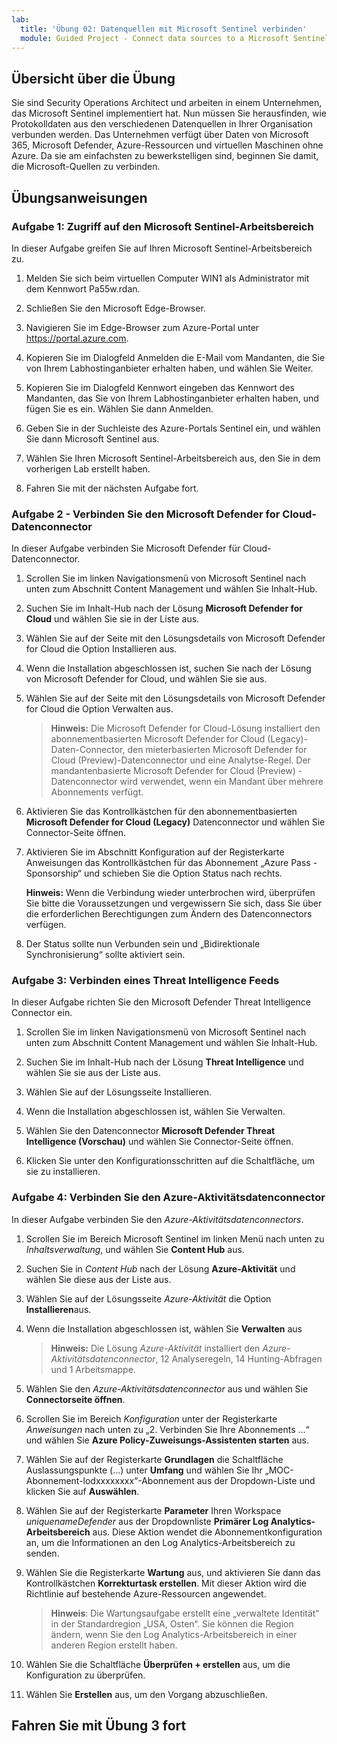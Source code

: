 ```yaml
---
lab:
  title: 'Übung 02: Datenquellen mit Microsoft Sentinel verbinden'
  module: Guided Project - Connect data sources to a Microsoft Sentinel workspace
---
```


## Übersicht über die Übung

Sie sind Security Operations Architect und arbeiten in einem Unternehmen, das Microsoft Sentinel implementiert hat. Nun müssen Sie herausfinden, wie Protokolldaten aus den verschiedenen Datenquellen in Ihrer Organisation verbunden werden. Das Unternehmen verfügt über Daten von Microsoft 365, Microsoft Defender, Azure-Ressourcen und virtuellen Maschinen ohne Azure. Da sie am einfachsten zu bewerkstelligen sind, beginnen Sie damit, die Microsoft-Quellen zu verbinden.

## Übungsanweisungen

### Aufgabe 1: Zugriff auf den Microsoft Sentinel-Arbeitsbereich

In dieser Aufgabe greifen Sie auf Ihren Microsoft Sentinel-Arbeitsbereich zu.

1. Melden Sie sich beim virtuellen Computer WIN1 als Administrator mit dem Kennwort Pa55w.rdan.

1. Schließen Sie den Microsoft Edge-Browser.

1. Navigieren Sie im Edge-Browser zum Azure-Portal unter <https://portal.azure.com>.

1. Kopieren Sie im Dialogfeld Anmelden die E-Mail vom Mandanten, die Sie von Ihrem Labhostinganbieter erhalten haben, und wählen Sie Weiter.

1. Kopieren Sie im Dialogfeld Kennwort eingeben das Kennwort des Mandanten, das Sie von Ihrem Labhostinganbieter erhalten haben, und fügen Sie es ein. Wählen Sie dann Anmelden.

1. Geben Sie in der Suchleiste des Azure-Portals Sentinel ein, und wählen Sie dann  Microsoft Sentinel aus.

1. Wählen Sie Ihren Microsoft Sentinel-Arbeitsbereich aus, den Sie in dem vorherigen Lab erstellt haben.

1. Fahren Sie mit der nächsten Aufgabe fort.

### Aufgabe 2 - Verbinden Sie den Microsoft Defender for Cloud-Datenconnector

In dieser Aufgabe verbinden Sie Microsoft Defender für Cloud-Datenconnector.

1. Scrollen Sie im linken Navigationsmenü von Microsoft Sentinel nach unten zum Abschnitt Content Management und wählen Sie Inhalt-Hub.

1. Suchen Sie im Inhalt-Hub nach der Lösung **Microsoft Defender for Cloud** und wählen Sie sie in der Liste aus.

1. Wählen Sie auf der Seite mit den Lösungsdetails von Microsoft Defender for Cloud die Option Installieren aus.

1. Wenn die Installation abgeschlossen ist, suchen Sie nach der Lösung von Microsoft Defender for Cloud, und wählen Sie sie aus.

1. Wählen Sie auf der Seite mit den Lösungsdetails von Microsoft Defender for Cloud die Option Verwalten aus.

    >**Hinweis:** Die Microsoft Defender for Cloud-Lösung installiert den abonnementbasierten Microsoft Defender for Cloud (Legacy)-Daten-Connector, den mieterbasierten Microsoft Defender for Cloud (Preview)-Datenconnector und eine Analytse-Regel. Der mandantenbasierte Microsoft Defender for Cloud (Preview) -Datenconnector wird verwendet, wenn ein Mandant über mehrere Abonnements verfügt.

1. Aktivieren Sie das Kontrollkästchen für den abonnementbasierten **Microsoft Defender for Cloud (Legacy)** Datenconnector und wählen Sie Connector-Seite öffnen.

1. Aktivieren Sie im Abschnitt Konfiguration auf der Registerkarte Anweisungen das Kontrollkästchen für das Abonnement „Azure Pass - Sponsorship“ und schieben Sie die Option Status nach rechts.

     **Hinweis:** Wenn die Verbindung wieder unterbrochen wird, überprüfen Sie bitte die Voraussetzungen und vergewissern Sie sich, dass Sie über die erforderlichen Berechtigungen zum Ändern des Datenconnectors verfügen.

1. Der Status sollte nun Verbunden sein und „Bidirektionale Synchronisierung“ sollte aktiviert sein.

### Aufgabe 3: Verbinden eines Threat Intelligence Feeds

In dieser Aufgabe richten Sie den Microsoft Defender Threat Intelligence Connector ein.

1. Scrollen Sie im linken Navigationsmenü von Microsoft Sentinel nach unten zum Abschnitt Content Management und wählen Sie Inhalt-Hub.

1. Suchen Sie im Inhalt-Hub nach der Lösung **Threat Intelligence** und wählen Sie sie aus der Liste aus.

1. Wählen Sie auf der Lösungsseite Installieren.

1. Wenn die Installation abgeschlossen ist, wählen Sie Verwalten.

1. Wählen Sie den Datenconnector **Microsoft Defender Threat Intelligence (Vorschau)** und wählen Sie Connector-Seite öffnen.

1. Klicken Sie unter den Konfigurationsschritten auf die Schaltfläche, um sie zu installieren.

### Aufgabe 4: Verbinden Sie den Azure-Aktivitätsdatenconnector

In dieser Aufgabe verbinden Sie den *Azure-Aktivitätsdatenconnectors*.

1. Scrollen Sie im Bereich Microsoft Sentinel im linken Menü nach unten zu *Inhaltsverwaltung*, und wählen Sie **Content Hub** aus.

1. Suchen Sie in *Content Hub* nach der Lösung **Azure-Aktivität** und wählen Sie diese aus der Liste aus.

1. Wählen Sie auf der Lösungsseite *Azure-Aktivität* die Option **Installieren**aus.

1. Wenn die Installation abgeschlossen ist, wählen Sie **Verwalten** aus

    >**Hinweis:** Die Lösung *Azure-Aktivität* installiert den *Azure-Aktivitätsdatenconnector*, 12 Analyseregeln, 14 Hunting-Abfragen und 1 Arbeitsmappe.

1.  Wählen Sie den *Azure-Aktivitätsdatenconnector* aus und wählen Sie **Connectorseite öffnen**.

1. Scrollen Sie im Bereich *Konfiguration* unter der Registerkarte *Anweisungen* nach unten zu „2. Verbinden Sie Ihre Abonnements …“ und wählen Sie **Azure Policy-Zuweisungs-Assistenten starten** aus.

1. Wählen Sie auf der Registerkarte **Grundlagen** die Schaltfläche Auslassungspunkte (...) unter **Umfang** und wählen Sie Ihr „MOC-Abonnement-lodxxxxxxxx“-Abonnement aus der Dropdown-Liste und klicken Sie auf **Auswählen**.

1. Wählen Sie auf der Registerkarte **Parameter** Ihren Workspace *uniquenameDefender* aus der Dropdownliste **Primärer Log Analytics-Arbeitsbereich** aus. Diese Aktion wendet die Abonnementkonfiguration an, um die Informationen an den Log Analytics-Arbeitsbereich zu senden.

1. Wählen Sie die Registerkarte **Wartung** aus, und aktivieren Sie dann das Kontrollkästchen **Korrekturtask erstellen**. Mit dieser Aktion wird die Richtlinie auf bestehende Azure-Ressourcen angewendet.

    >**Hinweis**: Die Wartungsaufgabe erstellt eine „verwaltete Identität“ in der Standardregion „USA, Osten“. Sie können die Region ändern, wenn Sie den Log Analytics-Arbeitsbereich in einer anderen Region erstellt haben.

1. Wählen Sie die Schaltfläche **Überprüfen + erstellen** aus, um die Konfiguration zu überprüfen.

1. Wählen Sie **Erstellen** aus, um den Vorgang abzuschließen.

## Fahren Sie mit Übung 3 fort
